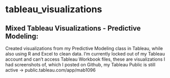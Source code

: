 # tableau_visualizations
## Mixed Tableau Visualizations - Predictive Modeling:

Created visualizations from my Predictive Modeling class in Tableau, while also using R and Excel to clean data. I’m currently locked out of my Tableau account and can’t access Tableau Workbook files, these are visualizations I had screenshots of, which I posted on Github, my Tableau Public is still active → public.tableau.com/app/mab1096
